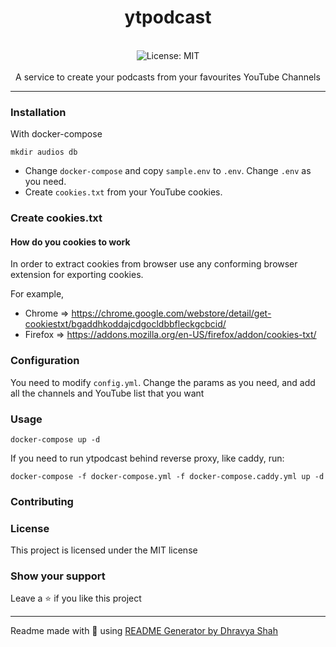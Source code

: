 <div align="center">
<h1 align="center">ytpodcast</h1>
<br />
<img alt="License: MIT" src="https://img.shields.io/badge/License-MIT-blue.svg" /><br>
<br>
A service to create your podcasts from your favourites YouTube Channels
</div>

---

### Installation

With docker-compose

```
mkdir audios db
```

* Change `docker-compose` and copy `sample.env` to `.env`. Change `.env` as you need.
* Create `cookies.txt` from your YouTube cookies.

### Create cookies.txt

#### How do you cookies to work

In order to extract cookies from browser use any conforming browser extension for exporting cookies.

For example,

* Chrome => https://chrome.google.com/webstore/detail/get-cookiestxt/bgaddhkoddajcdgocldbbfleckgcbcid/
* Firefox => https://addons.mozilla.org/en-US/firefox/addon/cookies-txt/

### Configuration

You need to modify `config.yml`. Change the params as you need, and add all the channels and YouTube list that you want

### Usage

```
docker-compose up -d
```
If you need to run ytpodcast behind reverse proxy, like caddy, run:

```
docker-compose -f docker-compose.yml -f docker-compose.caddy.yml up -d
```

### Contributing

### License

This project is licensed under the MIT license

### Show your support

Leave a ⭐ if you like this project

***
Readme made with 💖 using [README Generator by Dhravya Shah](https://github.com/Dhravya/readme-generator)
